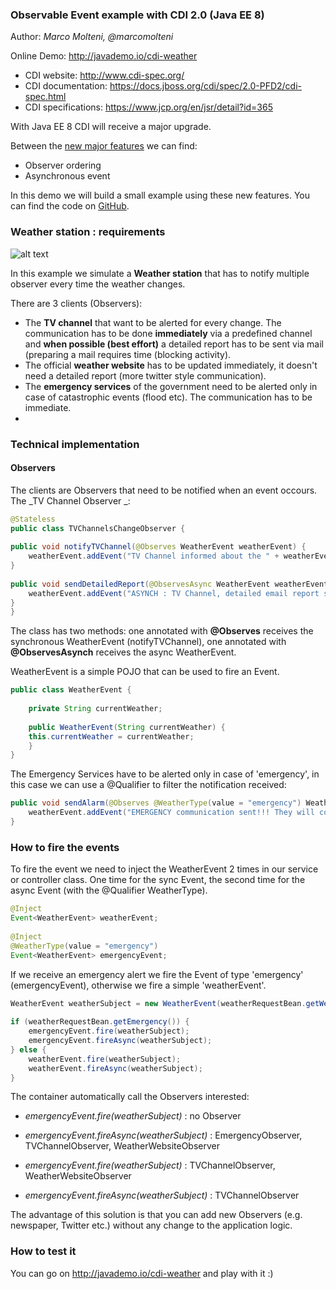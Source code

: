 ### Observable Event example with CDI 2.0 (Java EE 8)

Author: _Marco Molteni, @marcomolteni_

Online Demo: http://javademo.io/cdi-weather

* CDI website: http://www.cdi-spec.org/
* CDI documentation: https://docs.jboss.org/cdi/spec/2.0-PFD2/cdi-spec.html
* CDI specifications: https://www.jcp.org/en/jsr/detail?id=365
	 
With Java EE 8 CDI will receive a major upgrade. 

Between the [new major features](https://docs.jboss.org/cdi/spec/2.0-PFD2/cdi-spec.html) we can find:
* Observer ordering
* Asynchronous event

In this demo we will build a small example using these new features.
You can find the code on [GitHub](https://github.com/marco76/java-demo/tree/master/server/src/main/java/io/javademo/examples/cdi/event).

### Weather station : requirements

![alt text](http://javaee.ch/wp-content/uploads/2017/04/weather.png "Example 1")


In this example we simulate a **Weather station** that has to notify multiple observer every time the weather changes.

There are 3 clients (Observers):
* The **TV channel** that want to be alerted for every change. The communication has to be done **immediately** via a predefined channel and **when possible (best effort)** a detailed report has to be sent via mail (preparing a mail requires time (blocking activity). 
* The official **weather website** has to be updated immediately, it doesn't need a detailed report (more twitter style communication).
* The **emergency services** of the government need to be alerted only in case of catastrophic events (flood etc). The communication has to be immediate.
*

### Technical implementation

#### Observers

The clients are Observers that need to be notified when an event occours.
The _TV Channel Observer _:
```java
@Stateless
public class TVChannelsChangeObserver {
	 
public void notifyTVChannel(@Observes WeatherEvent weatherEvent) {
	weatherEvent.addEvent("TV Channel informed about the " + weatherEvent.getCurrentWeather());
}
	
public void sendDetailedReport(@ObservesAsync WeatherEvent weatherEvent) {
	weatherEvent.addEvent("ASYNCH : TV Channel, detailed email report sent");
}
}
```

The class has two methods: one annotated with **@Observes** receives the synchronous WeatherEvent (notifyTVChannel), one annotated with **@ObservesAsynch** receives the async WeatherEvent.

WeatherEvent is a simple POJO that can be used to fire an Event.

```java
public class WeatherEvent {
	
	private String currentWeather;
	   
	public WeatherEvent(String currentWeather) {
	this.currentWeather = currentWeather;
	}
}
```

The Emergency Services have to be alerted only in case of 'emergency', in this case we can use a @Qualifier to filter the notification received:
```java
public void sendAlarm(@Observes @WeatherType(value = "emergency") WeatherEvent weatherEvent) {
	weatherEvent.addEvent("EMERGENCY communication sent!!! They will come soon!");
} 
```

### How to fire the events

To fire the event we need to inject the WeatherEvent 2 times in our service or controller class.
One time for the sync Event, the second time for the async Event (with the @Qualifier WeatherType).
```java
@Inject
Event<WeatherEvent> weatherEvent;
	
@Inject
@WeatherType(value = "emergency")
Event<WeatherEvent> emergencyEvent;
``` 
If we receive an emergency alert we fire the Event of type 'emergency' (emergencyEvent), otherwise we fire a simple 'weatherEvent'.

```java
WeatherEvent weatherSubject = new WeatherEvent(weatherRequestBean.getWeather());
	
if (weatherRequestBean.getEmergency()) {
	emergencyEvent.fire(weatherSubject);
	emergencyEvent.fireAsync(weatherSubject);
} else {
	weatherEvent.fire(weatherSubject);
	weatherEvent.fireAsync(weatherSubject);
}
```

The container automatically call the Observers interested:
* _emergencyEvent.fire(weatherSubject)_ : no Observer
* _emergencyEvent.fireAsync(weatherSubject)_ : EmergencyObserver, TVChannelObserver, WeatherWebsiteObserver

* _emergencyEvent.fire(weatherSubject)_ : TVChannelObserver, WeatherWebsiteObserver
* _emergencyEvent.fireAsync(weatherSubject)_ : TVChannelObserver

The advantage of this solution is that you can add new Observers (e.g. newspaper, Twitter etc.) without any change to the application logic.

### How to test it

You can go on http://javademo.io/cdi-weather and play with it :)
